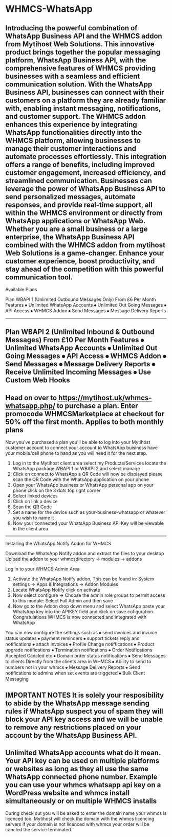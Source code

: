 # WHMCS-WhatsApp

Introducing the powerful combination of WhatsApp Business API and the WHMCS addon from Mytihost Web Solutions. This innovative product brings together the popular messaging platform, WhatsApp Business API, with the comprehensive features of WHMCS providing businesses with a seamless and efficient communication solution. With the WhatsApp Business API, businesses can connect with their customers on a platform they are already familiar with, enabling instant messaging, notifications, and customer support. The WHMCS addon enhances this experience by integrating WhatsApp functionalities directly into the WHMCS platform, allowing businesses to manage their customer interactions and automate processes effortlessly. This integration offers a range of benefits, including improved customer engagement, increased efficiency, and streamlined communication. Businesses can leverage the power of WhatsApp Business API to send personalized messages, automate responses, and provide real-time support, all within the WHMCS environment or directly from WhatsApp applications or WhatsApp Web. Whether you are a small business or a large enterprise, the WhatsApp Business API combined with the WHMCS addon from mytihost Web Solutions is a game-changer. Enhance your customer experience, boost productivity, and stay ahead of the competition with this powerful communication tool.
----------------------------------------------------------------------------------------------------------------------
Available Plans

Plan WBAPI 1 
(Unlimited Outbound Messages Only)
From £6 Per Month
Features
⦁	    Unlimited WhatsApp Accounts 
⦁	    Unlimited Out Going Messages
⦁	    API Access
⦁	    WHMCS Addon
⦁	    Send Messages
⦁	    Message Delivery Reports

-----------------------------------------------------------------------------------------------------------------------
Plan WBAPI 2 
(Unlimited Inbound & Outbound Messages)
From £10 Per Month
Features
⦁	    Unlimited WhatsApp Accounts
⦁	    Unlimited Out Going Messages
⦁	    API Access
⦁	    WHMCS Addon
⦁	    Send Messages
⦁	    Message Delivery Reports
⦁	    Receive Unlimited Incoming Messages
⦁	    Use Custom Web Hooks 
----------------------------------------------------------------------------------------------------------
Head on over to https://mytihost.uk/whmcs-whatsapp.php/ to purchase a plan. Enter promocode WHMCSMarketplace at checkout for 50% off the first month. Applies to both monthly plans
----------------------------------------------------------------------------------------------------------
Now you've purchased a plan you'll be able to log into your Mytihost customer account to connect your account to WhatsApp buisiness have your mobile/cell phone to hand as you will need it for the next step.
1.	Log in to the Mytihost client area select my Products/Services locate the WhatsApp package WBAPI 1 or WBAPI 2 and select manage
2.	Click on connect to WhatsApp a QR Code will now be displayed please scan the QR Code with the WhatsApp application on your phone
3.	Open your WhatsApp business or WhatsApp personal app on your phone click on the 3 dots top right corner 
4.	Select linked devices 
5.	Click on link a device
6.	Scan the QR Code
7.	Set a name for the device such as your-business-whatsapp or whatever you wish to name it
8.	Now your connected your WhatsApp Business API Key will be viewable in the client area
--------------------------------------------------------------------------------------------------------------------------
Installing the WhatsApp Notify Addon for WHMCS

Download the WhatsApp Notify addon and extract the files to your desktop 
Upload the addon to your whmcsdirectory -> modules -> addons

Log in to your WHMCS Admin Area
1.	Activate the WhatsApp Notify addon, This can be found in: System settings -> Apps & Integrations -> Addon Modules
2.	Locate WhatsApp Notify click on activate 
3.	Now select configure -> Choose the admin role groups to permit access to this module: Select Full Admin and then save
4.	Now go to the Addon drop down menu and select WhatsApp paste your WhatsApp key into the APIKEY field  and click on save cofiguration.
Congratulations WHMCS is now connected and integrated with WhatsApp

You can now configure the settings such as
⦁	send invoices and invoice status updates
⦁	payment reminders 
⦁	support tickets reply and notifications 
⦁	attach invoices
⦁	Profile Change notiffications
⦁	Product upgrade notifications
⦁	Termination notifications
⦁	Order Notifications Accepted Cancled etc
⦁	Domain order status notifications
⦁	Send Messages to clients Directly from the clients area in WHMCS
⦁	Ability to send to numbers not in your whmcs
⦁	Message Delivery Reports
⦁	Send notifications to admins when set events are triggered 
⦁	Bulk Client Messaging

IMPORTANT NOTES
It is solely your resposibility to abide by the WhatsApp message sending rules if WhatsApp suspect you of spam they will block your API key access and we will be unable to remove any restrictions placed on your account by the WhatsApp Business API.
---------------------------------------------------------------------------------------------------------------
Unlimited WhatsApp accounts what do it mean. Your API key can be used on multiple platforms or websites as long as they all use the same WhatsApp connected phone number. Example you can use your whmcs whatsapp api key on a WordPress website and whmcs install simultaneously or on multiple WHMCS installs 
---------------------------------------------------------------------------------------------------------------
During check out you will be asked to enter the domain name your whmcs is licenced too. Mytihost will check the domain with the whmcs licencing servers if your domain is not licenced with whmcs your order will be cancled the service terminated.
